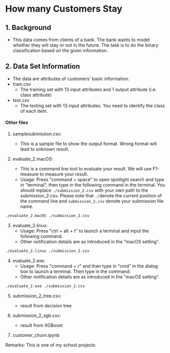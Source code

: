 # How many Customers Stay
## 1. Background
- This data comes from clients of a bank. The bank wants to model whether they will stay or not in the future. The task is to do the binary classification based on the given information.
## 2. Data Set Information
- The data are attributes of customers' basic information. 
- train.csv
  - The training set with 13 input attributes and 1 output attribute (i.e. class attribute)
- test.csv
  - The testing set with 13 input attributes. You need to identify the class of each item. 

#### Other files
1. samplesubmission.csv:
    - This is a sample file to show the output format. Wrong format will lead to unknown result.
	
2. evaluate_2.macOS:
    - This is a command line tool to evaluate your result. We will use F1-measure to measure your result. 
    - Usage: Press "command + space" to open spotlight search and type in "terminal", then type in the following command in the terminal. You should replace
	```./submission_2.csv``` with your own path to the submission_2.csv.  Please note that ```./```denote the current position of the command line and ```submission_2.csv``` denote your submission file name.
```bash
./evaluate_2.macOS ./submission_2.csv
```

3. evaluate_2.linux:
    - Usage: Press "ctrl + alt + t" to launch a terminal and input the following command.
    - Other  notification details are as introduced in the "macOS setting".
```bash
./evaluate_2.linux ./submission_2.csv
```

4. evaluate_2.exe:
    - Usage: Press "command + r" and then type in "cmd" in the dialog box to launch a terminal. Then type in the command:
    - Other notification details are as introduced in the "macOS setting".
```bash
./evaluate_2.exe ./submission_2.csv
```

5. submission_2_tree.csv: 
    - result from decision tree

6. submission_2_xgb.csv: 
    - result from XGBoost
  
7. customer_churn.ipynb

Remarks: This is one of my school projects
